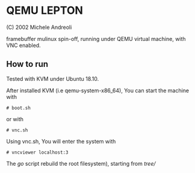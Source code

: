 QEMU LEPTON
=================

(C) 2002 Michele Andreoli

framebuffer mulinux spin-off, running under QEMU virtual machine, with VNC enabled.

How to run
----------

Tested with KVM under Ubuntu 18.10.

After installed KVM (i.e qemu-system-x86_64), You can start the machine with 
```
# boot.sh
```
or with 
```
# vnc.sh
```
Using vnc.sh, You will enter the system with 
```
# vncviewer localhost:3
```
The *go* script rebuild the root filesystem), starting from *tree/*
  
